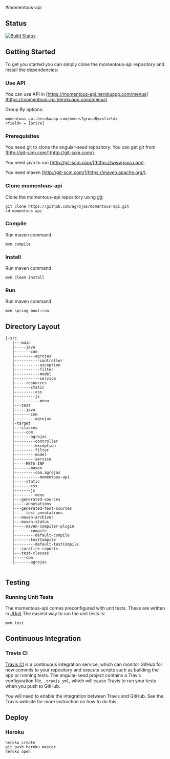 #momentous-api

## Status

[![Build Status](https://travis-ci.com/agrojas/momentous-api.svg?token=EbKmqbdiPyUppeAsrpJo&branch=master)](https://travis-ci.com/agrojas/momentous-api)

## Getting Started

To get you started you can simply clone the momentous-api repository and install the dependencies:

### Use API

You can use API in [https://momentous-api.herokuapp.com/menus](https://momentous-api.herokuapp.com/menus) 

Group By options:
```
momentous-api.herokuapp.com/menus?groupBy=<field>
<field> = [price]

```


### Prerequisites

You need git to clone the angular-seed repository. You can get git from
[http://git-scm.com/](http://git-scm.com/).

You need java to run 
[http://git-scm.com/](https://www.java.com).

You need maven
[http://git-scm.com/](https://maven.apache.org/).

### Clone momentous-api

Clone the momentous-api repository using [git](http://git-scm.com/):

```
git clone https://github.com/agrojas/momentous-api.git
cd momentous-api
```

### Compile

Run maven command

```
mvn compile
```

### Install

Run maven command

```
mvn clean install
```
### Run

Run maven command

```
mvn spring-boot:run
```

## Directory Layout

```
|-src
   |---main
   |-----java
   |-------com
   |---------agrojas
   |-----------controller
   |-----------exception
   |-----------filter
   |-----------model
   |-----------service
   |-----resources
   |-------static
   |---------css
   |---------js
   |-----------menu
   |---test
   |-----java
   |-------com
   |---------agrojas
   |-target
   |---classes
   |-----com
   |-------agrojas
   |---------controller
   |---------exception
   |---------filter
   |---------model
   |---------service
   |-----META-INF
   |-------maven
   |---------com.agrojas
   |-----------momentous-api
   |-----static
   |-------css
   |-------js
   |---------menu
   |---generated-sources
   |-----annotations
   |---generated-test-sources
   |-----test-annotations
   |---maven-archiver
   |---maven-status
   |-----maven-compiler-plugin
   |-------compile
   |---------default-compile
   |-------testCompile
   |---------default-testCompile
   |---surefire-reports
   |---test-classes
   |-----com
   |-------agrojas


```


## Testing


### Running Unit Tests

The momentous-api comes preconfigured with unit tests. These are written in
[JUnit](http://junit.org/junit4/) 
The easiest way to run the unit tests is:

```
mvn test
```

## Continuous Integration

### Travis CI

[Travis CI](https://travis-ci.com) is a continuous integration service, which can monitor GitHub for new commits
to your repository and execute scripts such as building the app or running tests. The angular-seed
project contains a Travis configuration file, `.travis.yml`, which will cause Travis to run your
tests when you push to GitHub.

You will need to enable the integration between Travis and GitHub. See the Travis website for more
instruction on how to do this.


## Deploy

### Heroku
```
heroku create
git push heroku master
heroku open
```